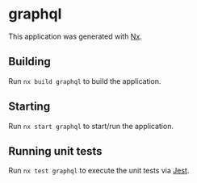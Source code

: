 # graphql

This application was generated with [Nx](https://nx.dev).

## Building

Run `nx build graphql` to build the application.

## Starting

Run `nx start graphql` to start/run the application.

## Running unit tests

Run `nx test graphql` to execute the unit tests via [Jest](https://jestjs.io).
